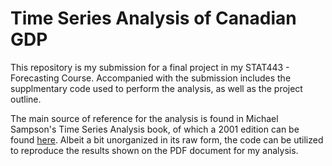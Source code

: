 # Time Series Analysis of Canadian GDP

This repository is my submission for a final project in my STAT443 - Forecasting Course. Accompanied with the submission includes the supplmentary code used to perform the analysis, as well as the project outline. 

The main source of reference for the analysis is found in Michael Sampson's Time Series Analysis book, of which a 2001 edition can be found [here](http://dsp-book.narod.ru/sampson_tsa.pdf). Albeit a bit unorganized in its raw form, the code can be utilized to reproduce the results shown on the PDF document for my analysis.
